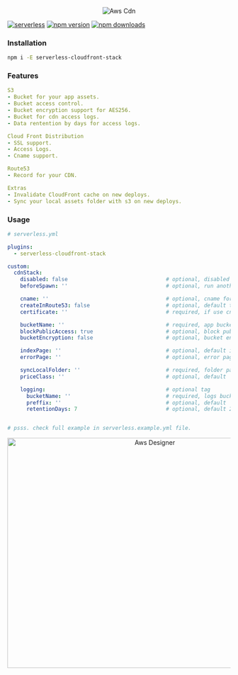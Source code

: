 <p align="center">
  <img alt="Aws Cdn" src="https://user-images.githubusercontent.com/621906/79572060-adf02b00-8092-11ea-9a43-76ba7f66a0a5.jpg">
</p>

[![serverless](http://public.serverless.com/badges/v3.svg)](http://www.serverless.com)
[![npm version](https://badge.fury.io/js/serverless-cloudfront-stack.svg)](https://badge.fury.io/js/serverless-cloudfront-stack)
[![npm downloads](https://img.shields.io/npm/dt/serverless-cloudfront-stack.svg?style=flat)](https://www.npmjs.com/package/serverless-cloudfront-stack)


### Installation
```bash
npm i -E serverless-cloudfront-stack
```

### Features
```yaml
S3
- Bucket for your app assets.
- Bucket access control.
- Bucket encryption support for AES256.
- Bucket for cdn access logs.
- Data rentention by days for access logs.

Cloud Front Distribution
- SSL support.
- Access Logs.
- Cname support.

Route53
- Record for your CDN.

Extras
- Invalidate CloudFront cache on new deploys.
- Sync your local assets folder with s3 on new deploys.
```

### Usage
```yaml
# serverless.yml

plugins:
  - serverless-cloudfront-stack

custom:
  cdnStack:
    disabled: false                               # optional, disabled this plugin
    beforeSpawn: ''                               # optional, run another hook plugin

    cname: ''                                     # optional, cname for cdn.
    createInRoute53: false                        # optional, default true, create cname record
    certificate: ''                               # required, if use cname

    bucketName: ''                                # required, app bucket name
    blockPublicAccess: true                       # optional, block public acccess to s3
    bucketEncryption: false                       # optional, bucket encryption for AES256

    indexPage: ''                                 # optional, default index.html
    errorPage: ''                                 # optional, error page

    syncLocalFolder: ''                           # required, folder path to sync with s3
    priceClass: ''                                # optional, default 'PriceClass_100'

    logging:                                      # optional tag
      bucketName: ''                              # required, logs bucket name
      preffix: ''                                 # optional, default 'Access/'
      retentionDays: 7                            # optional, default 21 days


# psss. check full example in serverless.example.yml file.
```


<p align="center">
  <img alt="Aws Designer" width="650" height="520" src="https://user-images.githubusercontent.com/621906/79576361-881a5480-8099-11ea-83f5-f138a415a237.png">
</p>
